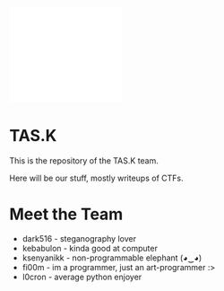 <br/>

<img src="assets/images/logo.svg" alt="TAS.K Logo" width="200"/>

# TAS.K
  This is the repository of the TAS.K team.  

  Here will be our stuff, mostly writeups of CTFs.

# Meet the Team
  - dark516 - steganography lover
  - kebabulon - kinda good at computer
  - ksenyanikk - non-programmable elephant (◕‿◕)
  - fi00m - im a programmer, just an art-programmer :>
  - l0cron - average python enjoyer
